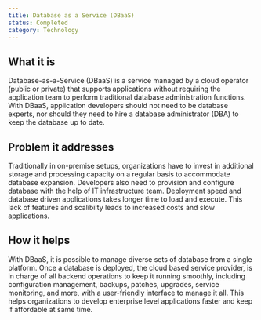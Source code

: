 ```yaml
---
title: Database as a Service (DBaaS)
status: Completed
category: Technology
---
```


## What it is

Database-as-a-Service (DBaaS) is a service managed by a cloud operator (public or private) that supports applications without requiring the application team to perform traditional database administration functions. With DBaaS, application developers should not need to be database experts, nor should they need to hire a database administrator (DBA) to keep the database up to date.

## Problem it addresses 

Traditionally in on-premise setups, organizations have to invest in additional storage and processing capacity on a regular basis to accommodate database expansion. Developers also need to provision and configure database with the help of IT infrastructure team. Deployment speed and database driven applications takes longer time to load and execute. This lack of features and scalibilty leads to increased costs and slow applications.

## How it helps

With DBaaS, it is possible to manage diverse sets of database from a single platform. Once a database is deployed, the cloud based service provider, is in charge of all backend operations to keep it running smoothly, including configuration management, backups, patches, upgrades, service monitoring, and more, with a user-friendly interface to manage it all. This helps organizations to develop enterprise level applications faster and keep if affordable at same time.
